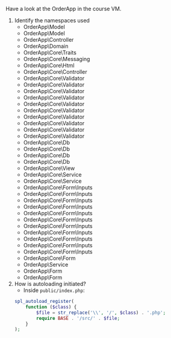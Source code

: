 Have a look at the OrderApp in the course VM.
1. Identify the namespaces used
    - OrderApp\Model
    - OrderApp\Model
    - OrderApp\Controller
    - OrderApp\Domain
    - OrderApp\Core\Traits
    - OrderApp\Core\Messaging
    - OrderApp\Core\Html
    - OrderApp\Core\Controller
    - OrderApp\Core\Validator
    - OrderApp\Core\Validator
    - OrderApp\Core\Validator
    - OrderApp\Core\Validator
    - OrderApp\Core\Validator
    - OrderApp\Core\Validator
    - OrderApp\Core\Validator
    - OrderApp\Core\Validator
    - OrderApp\Core\Validator
    - OrderApp\Core\Validator
    - OrderApp\Core\Db
    - OrderApp\Core\Db
    - OrderApp\Core\Db
    - OrderApp\Core\Db
    - OrderApp\Core\View
    - OrderApp\Core\Service
    - OrderApp\Core\Service
    - OrderApp\Core\Form\Inputs
    - OrderApp\Core\Form\Inputs
    - OrderApp\Core\Form\Inputs
    - OrderApp\Core\Form\Inputs
    - OrderApp\Core\Form\Inputs
    - OrderApp\Core\Form\Inputs
    - OrderApp\Core\Form\Inputs
    - OrderApp\Core\Form\Inputs
    - OrderApp\Core\Form\Inputs
    - OrderApp\Core\Form\Inputs
    - OrderApp\Core\Form\Inputs
    - OrderApp\Core\Form
    - OrderApp\Service
    - OrderApp\Form
    - OrderApp\Form
2. How is autoloading initiated?
    - Inside `public/index.php`:
    ```php
    spl_autoload_register(
        function ($class) {
            $file = str_replace('\\', '/', $class) . '.php';
            require BASE . '/src/' . $file;
        }
    );
    ```
   